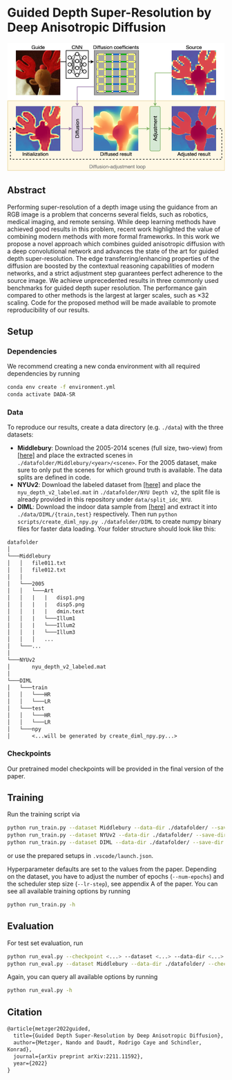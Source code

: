 # Guided Depth Super-Resolution by Deep Anisotropic Diffusion

![Teaser](images/teaser_new.png)

## Abstract

Performing super-resolution of a depth image using the guidance from an RGB image is a problem that concerns several fields, such as robotics, medical imaging, and remote sensing. While deep learning methods have achieved good results in this problem, recent work highlighted the value of combining modern methods with more formal frameworks. In this work we propose a novel approach which combines guided anisotropic diffusion with a deep convolutional network and advances the state of the art for guided depth super-resolution. The edge transferring/enhancing properties of the diffusion are boosted by the contextual reasoning capabilities of modern networks, and a strict adjustment step guarantees perfect adherence to the source image. We achieve unprecedented results in three commonly used benchmarks for guided depth super resolution. The performance gain compared to other methods is the largest at larger scales, such as $\times$32 scaling. Code for the proposed method will be made available to promote reproducibility of our results.
## Setup

### Dependencies
We recommend creating a new conda environment with all required dependencies by running
```bash
conda env create -f environment.yml
conda activate DADA-SR
```

### Data
To reproduce our results, create a data directory (e.g. `./data`) with the three datasets:
* **Middlebury**: Download the 2005-2014 scenes (full size, two-view) from [[here]](https://vision.middlebury.edu/stereo/data/) and place the extracted scenes in `./datafolder/Middlebury/<year>/<scene>`. For the 2005 dataset, make sure to only put the scenes for which ground truth is available. The data splits are defined in code.
* **NYUv2**: Download the labeled dataset from [[here]](https://cs.nyu.edu/~silberman/datasets/nyu_depth_v2.html) and place the `nyu_depth_v2_labeled.mat` in `./datafolder/NYU Depth v2`, the split file is already provided in this repository under `data/split_idc_NYU`.
* **DIML**: Download the indoor data sample from [[here]](https://dimlrgbd.github.io) and extract it into `./data/DIML/{train,test}` respectively. Then run `python scripts/create_diml_npy.py ./datafolder/DIML` to create numpy binary files for faster data loading.
Your folder structure should look like this:
```
datafolder
│
└───Middlebury
│   │   file011.txt
│   │   file012.txt
│   │
│   └───2005
│   │   └───Art
│   │   |   |   disp1.png
│   │   |   |   disp5.png
│   │   |   |   dmin.text
│   │   |   └───Illum1
│   │   |   └───Illum2
│   │   |   └───Illum3
│   │   │   ...
│   └───...
│   
└───NYUv2
│       nyu_depth_v2_labeled.mat
│
└───DIML
│   └───train
│   │   └───HR
│   │   └───LR
│   └───test
│   │   └───HR
│   │   └───LR
│   └───npy
│       <...will be generated by create_diml_npy.py...>

```

### Checkpoints
Our pretrained model checkpoints will be provided in the final version of the paper.

## Training

Run the training script via
```bash
python run_train.py --dataset Middlebury --data-dir ./datafolder/ --save-dir ./save_dir/ --wandb --num-epochs 4500 --scaling 8 --val-every-n-epochs 10 --lr-step 100 --in-memory
python run_train.py --dataset NYUv2 --data-dir ./datafolder/ --save-dir ./save_dir/ --wandb --num-epochs 550 --scaling 8 --val-every-n-epochs 4 --lr-step 10 --in-memory
python run_train.py --dataset DIML --data-dir ./datafolder/ --save-dir ./save_dir/ --wandb --num-epochs 300 --scaling 8 --val-every-n-epochs 2 --lr-step 6 --in-memory
```
or use the prepared setups in ```.vscode/launch.json```. 

Hyperparameter defaults are set to the values from the paper. Depending on the dataset, you have to adjust the number of epochs (`--num-epochs`) and the scheduler step size (`--lr-step`), see appendix A of the paper. You can see all available training options by running 
```bash
python run_train.py -h
```

## Evaluation

For test set evaluation, run

```bash
python run_eval.py --checkpoint <...> --dataset <...> --data-dir <...>
python run_eval.py --dataset Middlebury --data-dir ./datafolder/ --checkpoint ./save_dir/experiment_<...>/best_model.pth --scaling <...> --batch-size 32 
```
Again, you can query all available options by running 
```bash
python run_eval.py -h
```

## Citation


```
@article{metzger2022guided,
  title={Guided Depth Super-Resolution by Deep Anisotropic Diffusion},
  author={Metzger, Nando and Daudt, Rodrigo Caye and Schindler, Konrad},
  journal={arXiv preprint arXiv:2211.11592},
  year={2022}
}
```